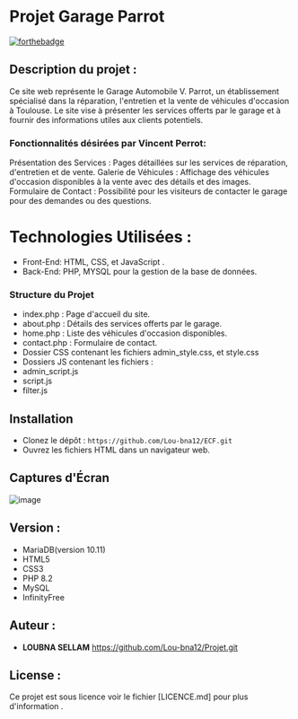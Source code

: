 # Projet Garage Parrot 

[![forthebadge](https://forthebadge.com/images/badges/built-with-love.svg)](https://forthebadge.com)

## Description du projet : 
Ce site web représente le Garage Automobile V. Parrot, un établissement spécialisé dans la réparation, l'entretien et la vente de véhicules d'occasion à Toulouse. Le site vise à présenter les services offerts par le garage et à fournir des informations utiles aux clients potentiels.


### Fonctionnalités désirées par Vincent Perrot: 
Présentation des Services : Pages détaillées sur les services de réparation, d'entretien et de vente.
Galerie de Véhicules : Affichage des véhicules d'occasion disponibles à la vente avec des détails et des images.
Formulaire de Contact : Possibilité pour les visiteurs de contacter le garage pour des demandes ou des questions.


# Technologies Utilisées : 
- Front-End: HTML, CSS, et JavaScript . 
- Back-End: PHP, MYSQL pour la gestion de la base de données. 

### Structure du Projet
- index.php : Page d'accueil du site.
- about.php : Détails des services offerts par le garage.
- home.php : Liste des véhicules d'occasion disponibles.
- contact.php : Formulaire de contact.
- Dossier CSS contenant les fichiers admin_style.css, et style.css
- Dossiers JS contenant les fichiers :
- admin_script.js
- script.js
- filter.js

## Installation 
- Clonez  le dépôt : `https://github.com/Lou-bna12/ECF.git`
- Ouvrez les fichiers HTML dans un navigateur web.

## Captures  d'Écran
![image](https://github.com/Lou-bna12/ECF/assets/117821510/3f6cb74a-d348-45b1-8ad4-120e9e01ac66)



## Version :
- MariaDB(version 10.11) 
- HTML5
- CSS3
- PHP 8.2 
- MySQL
- InfinityFree
 

## Auteur : 
* **LOUBNA SELLAM** https://github.com/Lou-bna12/Projet.git

## License : 
Ce projet est sous licence voir le fichier [LICENCE.md] pour plus d'information . 
